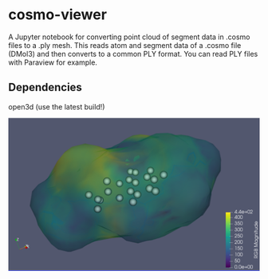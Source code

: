 # cosmo-viewer

A Jupyter notebook for converting point cloud of segment data in .cosmo files to a .ply mesh. This reads atom and segment data of a .cosmo file (DMol3) and then converts to a common PLY format. You can read PLY files with Paraview for example. 

## Dependencies

open3d (use the latest build!)


![top img](https://github.com/y-kusaka/cosmo-viewer/blob/master/cosmo-viewer-top.png)
